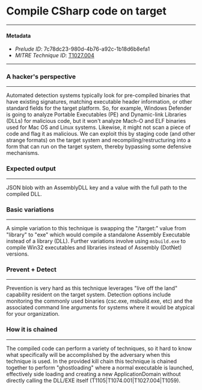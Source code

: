 
# Compile CSharp code on target

---

#### Metadata

- *Prelude ID*: 7c78dc23-980d-4b76-a92c-1b18d6b8efa1
- *MITRE Technique ID*: [T1027.004](https://attack.mitre.org/techniques/T1027/004/)

---

### A hacker's perspective

---

Automated detection systems typically look for pre-compiled binaries that have existing signatures, matching executable header information, or other standard fields for the target platform. So, for example, Windows Defender is going to analyze Portable Executables (PE) and Dynamic-link Libraries (DLLs) for malicious code, but it won't analyze Mach-O and ELF binaries used for Mac OS and Linux systems. Likewise, it might not scan a piece of code and flag it as malicious. We can exploit this by staging code (and other strange formats) on the target system and recompiling/restructuring into a form that can run on the target system, thereby bypassing some defensive mechanisms. 

### Expected output

---

JSON blob with an AssemblyDLL key and a value with the full path to the compiled DLL. 

### Basic variations

---

A simple variation to this technique is swapping the "/target:" value from "library" to "exe" which would compile a standalone Assembly Executable instead of a library (DLL). Further variations involve using `msbuild.exe` to compile Win32 executables and libraries instead of Assembly (DotNet) versions. 

### Prevent + Detect

---

Prevention is very hard as this technique leverages "live off the land" capability resident on the target system. Detection options include monitoring the commonly used binaries (csc.exe, msbuild.exe, etc) and the associated command line arguments for systems where it would be atypical for your organization. 

### How it is chained

---

The compiled code can perform a variety of techniques, so it hard to know what specifically will be accomplished by the adversary when this technique is used. In the provided kill chain this technique is chained together to perform "ghostloading" where a normal executable is launched, effectively side loading and creating a new ApplicationDomain without directly calling the DLL/EXE itself (T1105|T1074.001|T1027.004|T1059). 
